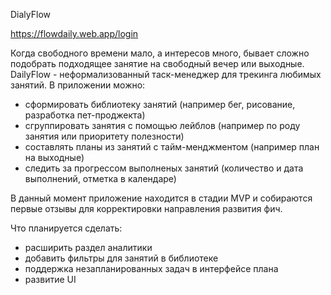 DialyFlow

https://flowdaily.web.app/login


Когда свободного времени мало, а интересов много, бывает сложно подобрать подходящее занятие на свободный вечер или выходные. DailyFlow - неформализованный таск-менеджер для трекинга любимых занятий.
В приложении можно: 
- сформировать библиотеку занятий (например бег, рисование, разработка пет-проджекта)
- сгруппировать занятия с помощью лейблов (например по роду занятия или приоритету полезности)
- составлять планы из занятий с тайм-менджментом (например план на выходные)
- следить за прогрессом выполненых занятий (количество и дата выполнений, отметка в календаре)

В данный момент приложение находится в стадии MVP и собираются первые отзывы для корректировки направления развития фич.

Что планируется сделать:
- расширить раздел аналитики
- добавить фильтры для занятий в библиотеке
- поддержка незапланированных задач в интерфейсе плана
- развитие UI
